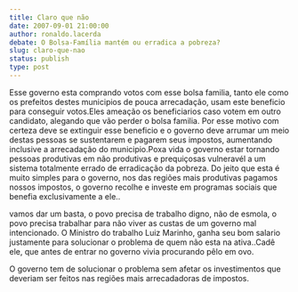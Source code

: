 ```yaml
---
title: Claro que não
date: 2007-09-01 21:00:00
author: ronaldo.lacerda
debate: O Bolsa-Família mantém ou erradica a pobreza?
slug: claro-que-nao
status: publish 
type: post
---
```


Esse governo esta comprando votos com esse bolsa familia, tanto ele como os prefeitos destes municipios de pouca arrecadação, usam este beneficio para conseguir votos.Eles ameação os beneficiarios caso votem em outro candidato, alegando que vão perder o bolsa familia. Por esse motivo com certeza deve se extinguir esse beneficio e o governo deve arrumar um meio destas pessoas se sustentarem e pagarem seus impostos, aumentando inclusive a arrecadação do municipio.Poxa vida o governo estar tornando pessoas produtivas em não produtivas e prequiçosas vulneravél a um sistema totalmente errado de erradicação da pobreza. Do jeito que esta é muito simples para o governo, nos das regiões mais produtivas pagamos nossos impostos, o governo recolhe e investe em programas sociais que benefia exclusivamente a ele..  

vamos dar um basta, o povo precisa de trabalho digno, não de esmola, o povo precisa trabalhar para não viver as custas de um governo mal intencionado. O Ministro do trabalho Luiz Marinho, ganha seu bom salario justamente para solucionar o problema de quem não esta na ativa..Cadê ele, que antes de entrar no governo vivia procurando pêlo em ovo.  

O governo tem de solucionar o problema sem afetar os investimentos que deveriam ser feitos nas regiões mais arrecadadoras de impostos.
